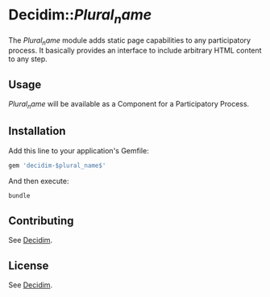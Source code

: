 # Decidim::$Plural_name$

The $Plural_name$ module adds static page capabilities to any participatory process. It basically provides an interface to include arbitrary HTML content to any step.

## Usage

$Plural_name$ will be available as a Component for a Participatory Process.

## Installation

Add this line to your application's Gemfile:

```ruby
gem 'decidim-$plural_name$'
```

And then execute:

```bash
bundle
```

## Contributing

See [Decidim](https://github.com/decidim/decidim).

## License

See [Decidim](https://github.com/decidim/decidim).
